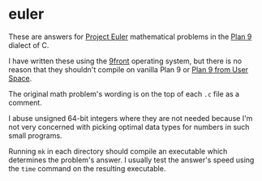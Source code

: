 # euler

These are answers for [Project Euler](https://projecteuler.net/) mathematical problems in the [Plan 9](https://en.wikipedia.org/wiki/Plan_9_from_Bell_Labs) dialect of C.

I have written these using the [9front](http://9front.org/) operating system, but there is no reason that they shouldn't compile on vanilla Plan 9 or [Plan 9 from User Space](https://9fans.github.io/plan9port/).

The original math problem's wording is on the top of each `.c` file as a comment.

I abuse unsigned 64-bit integers where they are not needed because I'm not very concerned with picking optimal data types for numbers in such small programs.

Running `mk` in each directory should compile an executable which determines the problem's answer. I usually test the answer's speed using the `time` command on the resulting executable.
